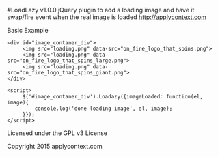 #LoadLazy v1.0.0
jQuery plugin to add a loading image and have it swap/fire event when the real image is loaded
http://applycontext.com

Basic Example
```
<div id="image_contaner_div">  
     <img src="loading.png" data-src="on_fire_logo_that_spins.png">  
     <img src="loading.png" data-src="on_fire_logo_that_spins_large.png"> 
     <img src="loading.png" data-src="on_fire_logo_that_spins_giant.png"> 
</div>
```
```
<script>
     $('#image_contaner_div').Loadazy({imageLoaded: function(el, image){
         console.log('done loading image', el, image);
     }});
</script>     
```
Licensed under the GPL v3 License

Copyright 2015 applycontext.com
